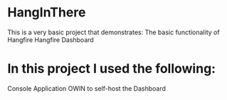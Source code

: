 # HangInThere
This is a very basic project that demonstrates:
The basic functionality of Hangfire
Hangfire Dashboard

# In this project I used the following:
Console Application
OWIN to self-host the Dashboard
